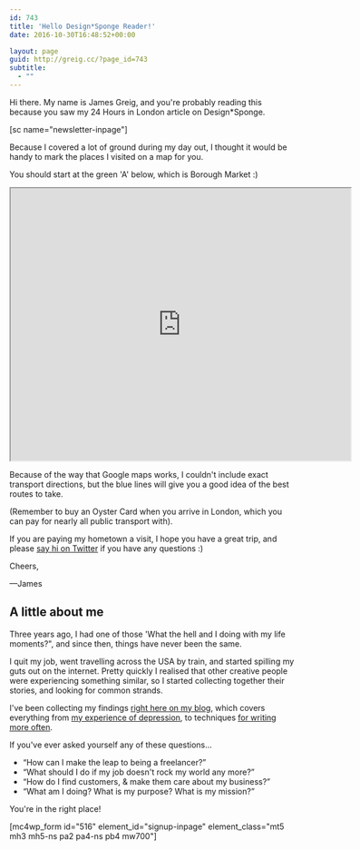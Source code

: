 ```yaml
---
id: 743
title: 'Hello Design*Sponge Reader!'
date: 2016-10-30T16:48:52+00:00

layout: page
guid: http://greig.cc/?page_id=743
subtitle:
  - ""
---
```

Hi there. My name is James Greig, and you're probably reading this because you saw my 24 Hours in London article on Design*Sponge.

[sc name="newsletter-inpage"]

Because I covered a lot of ground during my day out, I thought it would be handy to mark the places I visited on a map for you.

You should start at the green 'A' below, which is Borough Market :)

<iframe src="https://www.google.com/maps/d/embed?mid=zdeufEjbOtFg.k3E3hQAFheKA" width="600" height="480"></iframe>

Because of the way that Google maps works, I couldn't include exact transport directions, but the blue lines will give you a good idea of the best routes to take.

(Remember to buy an Oyster Card when you arrive in London, which you can pay for nearly all public transport with).

If you are paying my hometown a visit, I hope you have a great trip, and please <a href="http://twitter.com/j_greig">say hi on Twitter</a> if you have any questions :)

Cheers,

—James
<h2 class="mt4">A little about me</h2>
Three years ago, I had one of those 'What the hell and I doing with my life moments?", and since then, things have never been the same.

I quit my job, went travelling across the USA by train, and started spilling my guts out on the internet. Pretty quickly I realised that other creative people were experiencing something similar, so I started collecting together their stories, and looking for common strands.

I've been collecting my findings <a href="http://greig.cc/">right here on my blog</a>, which covers everything from <a href="http://greig.cc/the-unspoken-d-word-depression">my experience of depression</a>, to techniques <a href="http://greig.cc/writing-1000-words-daily-accountability-hack">for writing more often</a>.

If you've ever asked yourself any of these questions...
<ul>
 	<li>“How can I make the leap to being a freelancer?”</li>
 	<li>“What should I do if my job doesn't rock my world any more?”</li>
 	<li>“How do I find customers, &amp; make them care about my business?”</li>
 	<li>“What am I doing? What is my purpose? What is my mission?”</li>
</ul>
You're in the right place!

[mc4wp_form id="516" element_id="signup-inpage" element_class="mt5 mh3 mh5-ns pa2 pa4-ns pb4 mw700"]